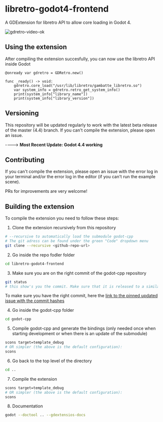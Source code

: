 # libretro-godot4-frontend

A GDExtension for libretro API to allow core loading in Godot 4.

![gdretro-video-ok](https://github.com/user-attachments/assets/075841f3-ec1d-44a4-8e67-81299f1c64a6)


## Using the extension
After compiling the extension succesfully, you can now use the libretro API inside Godot
```gdscript
@onready var gdretro = GDRetro.new()

func _ready() -> void:
	gdretro.core_load("/usr/lib/libretro/gambatte_libretro.so")
	var system_info = gdretro.retro_get_system_info()
	print(system_info["library_name"])
	print(system_info["library_version"])
```

## Versioning
This repository will be updated regularly to work with the latest beta release of the master (4.4) branch. If you can't compile the extension, please open an issue.

----> **Most Recent Update: Godot 4.4 working**

## Contributing
If you can't compile the extension, please open an issue with the error log in your terminal and/or the error log in the editor (if you can't run the example scene).

PRs for improvements are very welcome!

## Building the extension

To compile the extension you need to follow these steps:

1. Clone the extension recursively from this repository
```bash
# --recursive to automatically load the submodule godot-cpp
# The git adress can be found under the green "Code" dropdown menu
git clone --recursive <github-repo-url>
```
2. Go inside the repo fodler folder
```bash
cd libretro-godot4-frontend
```

3. Make sure you are on the right commit of the godot-cpp repository
```bash
git status
# this show's you the commit. Make sure that it is released to a similar/the same time as the master branch (especially during the beta)
```
To make sure you have the right commit, here the [link to the pinned updated issue with the commit hashes](https://github.com/godotengine/godot-cpp/issues/874)

4. Go inside the godot-cpp folder
```bash
cd godot-cpp
```

5. Compile godot-cpp and generate the bindings (only needed once when starting development or when there is an update of the submodule)
```bash
scons target=template_debug
# OR simpler (the above is the default configuration):
scons 
```

6. Go back to the top level of the directory
```bash
cd ..
```

7. Compile the extension
```bash
scons target=template_debug
# OR simpler (the above is the default configuration):
scons
```
8. Documentation
```bash
godot --doctool .. --gdextensios-docs
```
